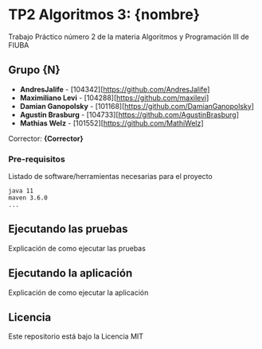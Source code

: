# TP2 Algoritmos 3: {nombre}

Trabajo Práctico número 2 de la materia Algoritmos y Programación III de FIUBA

## Grupo {N}

* **AndresJalife** - [104342][https://github.com/AndresJalife]
* **Maximiliano Levi** - [104288][https://github.com/maxilevi]
* **Damian Ganopolsky** - [101168][https://github.com/DamianGanopolsky]
* **Agustin Brasburg** - [104733][https://github.com/AgustinBrasburg]
* **Mathias Welz** - [101552][https://github.com/MathiWelz]

Corrector: **{Corrector}**

### Pre-requisitos

Listado de software/herramientas necesarias para el proyecto

```
java 11
maven 3.6.0
...
```

## Ejecutando las pruebas

Explicación de como ejecutar las pruebas

## Ejecutando la aplicación

Explicación de como ejecutar la aplicación

## Licencia

Este repositorio está bajo la Licencia MIT
